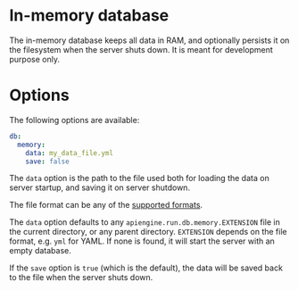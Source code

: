 # In-memory database

The in-memory database keeps all data in RAM, and optionally persists it on
the filesystem when the server shuts down. It is meant for development purpose
only.

# Options

The following options are available:

```yml
db:
  memory:
    data: my_data_file.yml
    save: false
```

The `data` option is the path to the file used both for loading the data on
server startup, and saving it on server shutdown.

The file format can be any of the [supported formats](formats.md).

The `data` option defaults to any `apiengine.run.db.memory.EXTENSION` file in
the current directory, or any parent directory. `EXTENSION` depends on the file
format, e.g. `yml` for YAML. If none is found, it will start the server with an
empty database.

If the `save` option is `true` (which is the default), the data will be saved
back to the file when the server shuts down.
